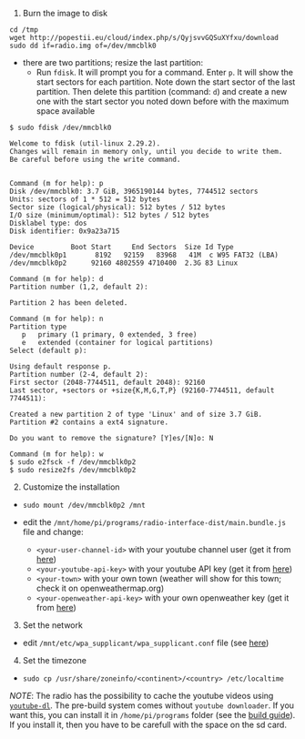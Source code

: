1. Burn the image to disk

```
cd /tmp
wget http://popestii.eu/cloud/index.php/s/QyjsvvGQSuXYfxu/download
sudo dd if=radio.img of=/dev/mmcblk0
```

* there are two partitions; resize the last partition:
    * Run `fdisk`. It will prompt you for a command. Enter `p`. It will 
      show the start sectors for each partition. Note down the start
      sector of the last partition. Then delete this partition (command: `d`)
      and create a new one with the start sector you noted down before
      with the maximum space available

```
$ sudo fdisk /dev/mmcblk0

Welcome to fdisk (util-linux 2.29.2).
Changes will remain in memory only, until you decide to write them.
Be careful before using the write command.


Command (m for help): p
Disk /dev/mmcblk0: 3.7 GiB, 3965190144 bytes, 7744512 sectors
Units: sectors of 1 * 512 = 512 bytes
Sector size (logical/physical): 512 bytes / 512 bytes
I/O size (minimum/optimal): 512 bytes / 512 bytes
Disklabel type: dos
Disk identifier: 0x9a23a715

Device         Boot Start     End Sectors  Size Id Type
/dev/mmcblk0p1       8192   92159   83968   41M  c W95 FAT32 (LBA)
/dev/mmcblk0p2      92160 4802559 4710400  2.3G 83 Linux

Command (m for help): d
Partition number (1,2, default 2):

Partition 2 has been deleted.

Command (m for help): n
Partition type
   p   primary (1 primary, 0 extended, 3 free)
   e   extended (container for logical partitions)
Select (default p):

Using default response p.
Partition number (2-4, default 2):
First sector (2048-7744511, default 2048): 92160
Last sector, +sectors or +size{K,M,G,T,P} (92160-7744511, default 7744511):

Created a new partition 2 of type 'Linux' and of size 3.7 GiB.
Partition #2 contains a ext4 signature.

Do you want to remove the signature? [Y]es/[N]o: N

Command (m for help): w
$ sudo e2fsck -f /dev/mmcblk0p2
$ sudo resize2fs /dev/mmcblk0p2
```

2. Customize the installation

* `sudo mount /dev/mmcblk0p2 /mnt`
* edit the `/mnt/home/pi/programs/radio-interface-dist/main.bundle.js`
  file and change: 

    * `<your-user-channel-id>` with your youtube channel user (get it from
      [here](https://support.google.com/youtube/answer/3250431?hl=en))
    * `<your-youtube-api-key>` with your youtube API key (get it from
      [here](https://developers.google.com/youtube/v3/getting-started))
    * `<your-town>` with your own town (weather will show for this town; check it on
      openweathermap.org)
    * `<your-openweather-api-key>` with your own openweather key (get it from
      [here](http://openweathermap.org/appid))

3. Set the network

* edit `/mnt/etc/wpa_supplicant/wpa_supplicant.conf` file (see
  [here](https://www.raspberrypi.org/documentation/configuration/wireless/wireless-cli.md))

4. Set the timezone

* `sudo cp /usr/share/zoneinfo/<continent>/<country> /etc/localtime` 

*NOTE*: The radio has the possibility to cache the youtube videos using
[`youtube-dl`](https://github.com/rg3/youtube-dl/). The pre-build system comes
without `youtube downloader`. If you want this, you can install it in
`/home/pi/programs` folder (see the [build
guide](https://github.com/cosminadrianpopescu/internet-radio/blob/master/tutorial-build.md)).
If you install it, then you have to be carefull with the space on the sd card.

